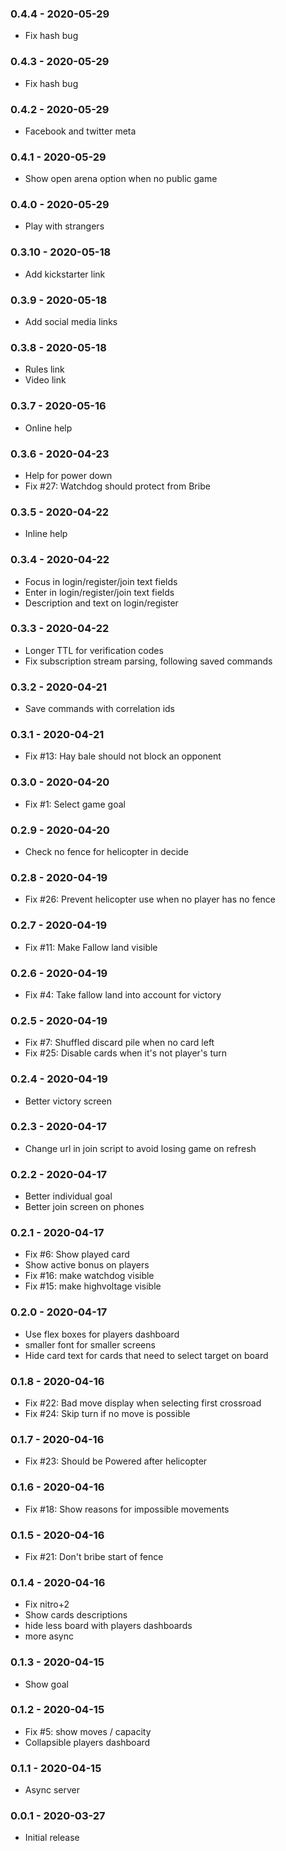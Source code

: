 ### 0.4.4   - 2020-05-29
* Fix hash bug

### 0.4.3   - 2020-05-29
* Fix hash bug

### 0.4.2   - 2020-05-29
* Facebook and twitter meta

### 0.4.1   - 2020-05-29
* Show open arena option when no public game

### 0.4.0   - 2020-05-29
* Play with strangers

### 0.3.10  - 2020-05-18
* Add kickstarter link

### 0.3.9  - 2020-05-18
* Add social media links

### 0.3.8  - 2020-05-18
* Rules link
* Video link

### 0.3.7  - 2020-05-16
* Online help

### 0.3.6  - 2020-04-23
* Help for power down
* Fix #27: Watchdog should protect from Bribe

### 0.3.5  - 2020-04-22
* Inline help

### 0.3.4  - 2020-04-22
* Focus in login/register/join text fields
* Enter in login/register/join text fields
* Description and text on login/register

### 0.3.3  - 2020-04-22
* Longer TTL for verification codes
* Fix subscription stream parsing, following saved commands

### 0.3.2  - 2020-04-21
* Save commands with correlation ids

### 0.3.1  - 2020-04-21
* Fix #13: Hay bale should not block an opponent

### 0.3.0  - 2020-04-20
* Fix #1: Select game goal

### 0.2.9  - 2020-04-20
* Check no fence for helicopter in decide

### 0.2.8  - 2020-04-19
* Fix #26: Prevent helicopter use when no player has no fence

### 0.2.7  - 2020-04-19
* Fix #11: Make Fallow land visible

### 0.2.6  - 2020-04-19
* Fix #4: Take fallow land into account for victory


### 0.2.5  - 2020-04-19
* Fix #7: Shuffled discard pile when no card left
* Fix #25: Disable cards when it's not player's turn

### 0.2.4  - 2020-04-19
* Better victory screen


### 0.2.3  - 2020-04-17
* Change url in join script to avoid losing game on refresh

### 0.2.2  - 2020-04-17
* Better individual goal
* Better join screen on phones

### 0.2.1  - 2020-04-17
* Fix #6: Show played card
* Show active bonus on players
* Fix #16: make watchdog visible
* Fix #15: make highvoltage visible


### 0.2.0  - 2020-04-17
* Use flex boxes for players dashboard
* smaller font for smaller screens
* Hide card text for cards that need to select target on board

### 0.1.8  - 2020-04-16
* Fix #22: Bad move display when selecting first crossroad
* Fix #24: Skip turn if no move is possible

### 0.1.7  - 2020-04-16
* Fix #23: Should be Powered after helicopter

### 0.1.6  - 2020-04-16
* Fix #18: Show reasons for impossible movements

### 0.1.5  - 2020-04-16
* Fix #21: Don't bribe start of fence

### 0.1.4  - 2020-04-16
* Fix nitro+2
* Show cards descriptions
* hide less board with players dashboards
* more async

### 0.1.3  - 2020-04-15
* Show goal

### 0.1.2  - 2020-04-15
* Fix #5: show moves / capacity
* Collapsible players dashboard

### 0.1.1 - 2020-04-15
* Async server

### 0.0.1 - 2020-03-27
* Initial release
